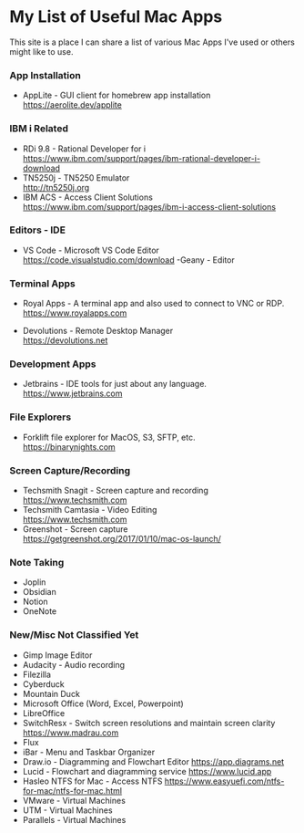 # My List of Useful Mac Apps
This site is a place I can share a list of various Mac Apps I've used or others might like to use.

### App Installation  
- AppLite - GUI client for homebrew app installation   
https://aerolite.dev/applite 

### IBM i Related
- RDi 9.8 - Rational Developer for i   
https://www.ibm.com/support/pages/ibm-rational-developer-i-download   
- TN5250j - TN5250 Emulator   
http://tn5250j.org  
- IBM ACS - Access Client Solutions   
https://www.ibm.com/support/pages/ibm-i-access-client-solutions

### Editors - IDE
- VS Code - Microsoft VS Code Editor   
https://code.visualstudio.com/download
-Geany - Editor   

### Terminal Apps
- Royal Apps - A terminal app and also used to connect to VNC or RDP.   
https://www.royalapps.com

- Devolutions - Remote Desktop Manager  
https://devolutions.net

### Development Apps
- Jetbrains - IDE tools for just about any language.   
https://www.jetbrains.com

### File Explorers
- Forklift file explorer for MacOS, S3, SFTP, etc.   
https://binarynights.com

### Screen Capture/Recording
- Techsmith Snagit - Screen capture and recording    
https://www.techsmith.com  
- Techsmith Camtasia - Video Editing     
https://www.techsmith.com
- Greenshot - Screen capture  
https://getgreenshot.org/2017/01/10/mac-os-launch/

### Note Taking
- Joplin   
- Obsidian   
- Notion   
- OneNote  

### New/Misc Not Classified Yet
- Gimp Image Editor
- Audacity - Audio recording
- Filezilla
- Cyberduck
- Mountain Duck
- Microsoft Office (Word, Excel, Powerpoint)     
- LibreOffice
- SwitchResx - Switch screen resolutions and maintain screen clarity  
https://www.madrau.com
- Flux 
- iBar - Menu and Taskbar Organizer   
- Draw.io - Diagramming and Flowchart Editor
https://app.diagrams.net
- Lucid - Flowchart and diagramming service
https://www.lucid.app
- Hasleo NTFS for Mac - Access NTFS
https://www.easyuefi.com/ntfs-for-mac/ntfs-for-mac.html
- VMware - Virtual Machines
- UTM - Virtual Machines
- Parallels - Virtual Machines   
